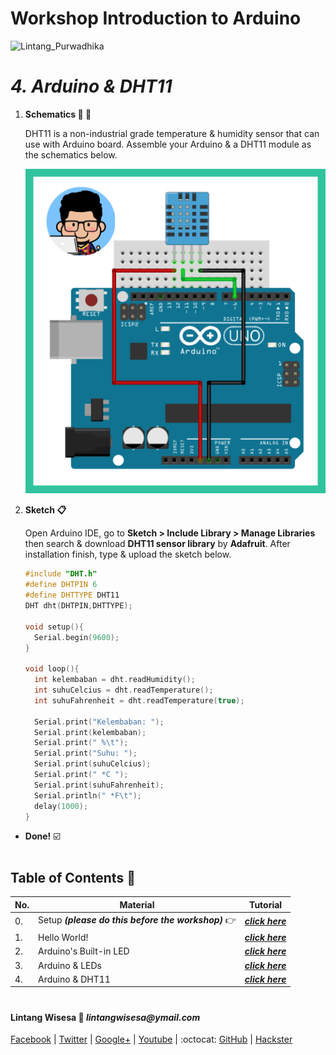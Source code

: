 # **Workshop Introduction to Arduino**

![Lintang_Purwadhika](https://static.wixstatic.com/media/2e6af2_f69a4271c3534ae1869a7ed63e278b2b~mv2.png/v1/fill/w_246,h_39,al_c,usm_0.66_1.00_0.01/2e6af2_f69a4271c3534ae1869a7ed63e278b2b~mv2.png)

# *__4. Arduino & DHT11__*

  1. **Schematics :wrench: :hammer:**
      
      DHT11 is a non-industrial grade temperature & humidity sensor that can use with Arduino board. Assemble your Arduino & a DHT11 module as the schematics below.
      
      ![DHT11](./4.png)

  2. **Sketch :clipboard:**
      
      Open Arduino IDE, go to __Sketch > Include Library > Manage Libraries__ then search & download __DHT11 sensor library__ by __Adafruit__. After installation finish, type & upload the sketch below.

      ```c++
      #include "DHT.h" 
      #define DHTPIN 6
      #define DHTTYPE DHT11
      DHT dht(DHTPIN,DHTTYPE);

      void setup(){
        Serial.begin(9600);
      }

      void loop(){
        int kelembaban = dht.readHumidity();
        int suhuCelcius = dht.readTemperature();
        int suhuFahrenheit = dht.readTemperature(true);

        Serial.print("Kelembaban: ");
        Serial.print(kelembaban);
        Serial.print(" %\t");
        Serial.print("Suhu: ");
        Serial.print(suhuCelcius);
        Serial.print(" *C ");
        Serial.print(suhuFahrenheit);
        Serial.println(" *F\t");
        delay(1000);
      }
      ```

  - __Done!__ :ballot_box_with_check:

#

## **Table of Contents :memo:**

  No.|Material|Tutorial
  -----|-----|-----
  0.|Setup _**(please do this before the workshop)**_ :point_right:|_**[click here](link)**_
  1.|Hello World!|_**[click here](link)**_
  2.|Arduino's Built-in LED|_**[click here](link)**_
  3.|Arduino & LEDs|_**[click here](link)**_
  4.|Arduino & DHT11|_**[click here](link)**_

#

#### Lintang Wisesa :love_letter: _lintangwisesa@ymail.com_

[Facebook](https://www.facebook.com/lintangbagus) | 
[Twitter](https://twitter.com/Lintang_Wisesa) |
[Google+](https://plus.google.com/u/0/+LintangWisesa1) |
[Youtube](https://www.youtube.com/user/lintangbagus) | 
:octocat: [GitHub](https://github.com/LintangWisesa) |
[Hackster](https://www.hackster.io/lintangwisesa)
